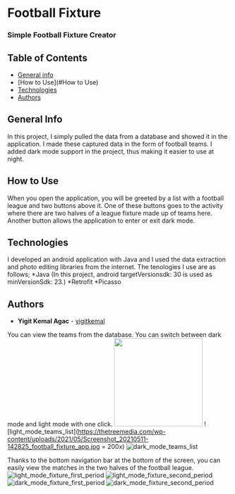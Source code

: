 # Football Fixture
### Simple Football Fixture Creator

## Table of Contents
* [General info](#general-info)
* [How to Use](#How to Use)
* [Technologies](#technologies)
* [Authors](#Authors)

## General Info
In this project, I simply pulled the data from a database and showed it in the application. 
I made these captured data in the form of football teams. I added dark mode support in the project, thus making it easier to use at night.

## How to Use
When you open the application, you will be greeted by a list with a football league and two buttons above it.
One of these buttons goes to the activity where there are two halves of a league fixture made up of teams here.
Another button allows the application to enter or exit dark mode.

## Technologies
I developed an android application with Java and I used the data extraction and photo editing libraries from the internet. The tenologies I use are as follows;
*Java (In this project, android targetVersionsdk: 30 is used as minVersionSdk: 23.) 
*Retrofit
*Picasso

## Authors
* **Yigit Kemal Agac** - [yigitkemal](https://github.com/yigitkemal)


You can view the teams from the database. You can switch between dark mode and light mode with one click.
<img src="https://thetreemedia.com/wp-content/uploads/2021/05/Screenshot_20210511-142825_football_fixture_app.jpg" width="200"/>
![light_mode_teams_list](https://thetreemedia.com/wp-content/uploads/2021/05/Screenshot_20210511-142825_football_fixture_app.jpg = 200x) 
![dark_mode_teams_list](https://thetreemedia.com/wp-content/uploads/2021/05/Screenshot_20210511-142832_football_fixture_app.jpg)

Thanks to the bottom navigation bar at the bottom of the screen, you can easily view the matches in the two halves of the football league.
![light_mode_fixture_first_period](https://thetreemedia.com/wp-content/uploads/2021/05/Screenshot_20210511-142825_football_fixture_app.jpg)
![light_mode_fixture_second_period](https://thetreemedia.com/wp-content/uploads/2021/05/Screenshot_20210511-142914_football_fixture_app.jpg)
![dark_mode_fixture_first_period](https://thetreemedia.com/wp-content/uploads/2021/05/Screenshot_20210511-142945_football_fixture_app.jpg)
![dark_mode_fixture_second_period](https://thetreemedia.com/wp-content/uploads/2021/05/Screenshot_20210511-142957_football_fixture_app.jpg)




